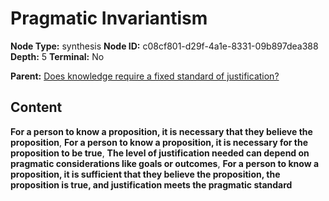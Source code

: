 # Pragmatic Invariantism

**Node Type:** synthesis
**Node ID:** c08cf801-d29f-4a1e-8331-09b897dea388
**Depth:** 5
**Terminal:** No

**Parent:** [Does knowledge require a fixed standard of justification?](does-knowledge-require-a-fixed-standard-of-justification-antithesis-03c5fb8b-d9f0-4368-bee0-aad1353f0613.md)

## Content

**For a person to know a proposition, it is necessary that they believe the proposition**, **For a person to know a proposition, it is necessary for the proposition to be true**, **The level of justification needed can depend on pragmatic considerations like goals or outcomes**, **For a person to know a proposition, it is sufficient that they believe the proposition, the proposition is true, and justification meets the pragmatic standard**
